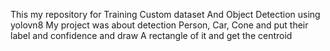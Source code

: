 This my repository for Training Custom dataset And Object Detection using yolovn8
My project was about detection Person, Car, Cone
and put their label and confidence
and draw A rectangle of it and get the centroid
